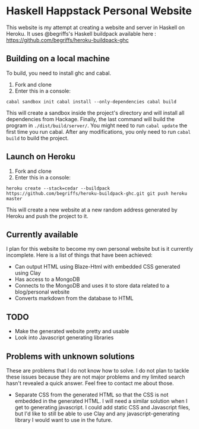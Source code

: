 # Haskell Happstack Personal Website
This website is my attempt at creating a website and server in Haskell on Heroku. It uses @begriffs's Haskell buildpack available here : https://github.com/begriffs/heroku-buildpack-ghc

## Building on a local machine

To build, you need to install ghc and cabal. 

1. Fork and clone
2. Enter this in a console:

`
cabal sandbox init
cabal install --only-dependencies
cabal build
`

This will create a sandbox inside the project's directory and will install all dependencies from Hackage. Finally, the last command will build the program in `./dist/build/server/`. You might need to run `cabal update` the first time you run cabal. After any modifications, you only need to run `cabal build` to build the project.

## Launch on Heroku

1. Fork and clone
2. Enter this in a console:

`
heroku create --stack=cedar --buildpack https://github.com/begriffs/heroku-buildpack-ghc.git
git push heroku master
`

This will create a new website at a new random address generated by Heroku and push the project to it.


## Currently available

I plan for this website to become my own personal website but is it currently incomplete. Here is a list of things that have been achieved:

- Can output HTML using Blaze-Html with embedded CSS generated using Clay
- Has access to a MongoDB
- Connects to the MongoDB and uses it to store data related to a blog/personal website
- Converts markdown from the database to HTML 

## TODO

- Make the generated website pretty and usable
- Look into Javascript generating libraries

## Problems with unknown solutions

These are problems that I do not know how to solve. I do not plan to tackle these issues because they are not major problems and my limited search hasn't revealed a quick answer. Feel free to contact me about those.

- Separate CSS from the generated HTML so that the CSS is not embedded in the generated HTML. I will need a similar solution when I get to generating javascript. I could add static CSS and Javascript files, but I'd like to still be able to use Clay and any javascript-generating library I would want to use in the future.
